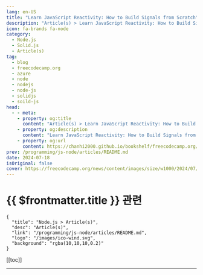 ```yaml
---
lang: en-US
title: "Learn JavaScript Reactivity: How to Build Signals from Scratch"
description: "Article(s) > Learn JavaScript Reactivity: How to Build Signals from Scratch"
icon: fa-brands fa-node
category: 
  - Node.js
  - Solid.js
  - Article(s)
tag: 
  - blog
  - freecodecamp.org
  - azure
  - node
  - nodejs
  - node-js
  - solidjs
  - soild-js
head:
  - - meta:
    - property: og:title
      content: "Article(s) > Learn JavaScript Reactivity: How to Build Signals from Scratch"
    - property: og:description
      content: "Learn JavaScript Reactivity: How to Build Signals from Scratch"
    - property: og:url
      content: https://chanhi2000.github.io/bookshelf/freecodecamp.org/learn-javascript-reactivity-build-signals-from-scratch.html
prev: /programming/js-node/articles/README.md
date: 2024-07-18
isOriginal: false
cover: https://freecodecamp.org/news/content/images/size/w1000/2024/07/Frame-1--1-.svg
---
```


# {{ $frontmatter.title }} 관련

```component VPCard
{
  "title": "Node.js > Article(s)",
  "desc": "Article(s)",
  "link": "/programming/js-node/articles/README.md",
  "logo": "/images/ico-wind.svg",
  "background": "rgba(10,10,10,0.2)"
}
```

[[toc]]

---

<SiteInfo
  name="Learn JavaScript Reactivity: How to Build Signals from Scratch"
  desc="If you're learning JavaScript, you may have heard the terms reactivity or signals. But perhaps you haven't gotten to use them in practice yet. If so – or if you just want to learn more about these concepts – you're in the right place.  In this article, you'll learn..."
  url="https://freecodecamp.org/news/learn-javascript-reactivity-build-signals-from-scratch/"
  logo="https://cdn.freecodecamp.org/universal/favicons/favicon.ico"
  preview="https://freecodecamp.org/news/content/images/size/w1000/2024/07/Frame-1--1-.svg"/>


